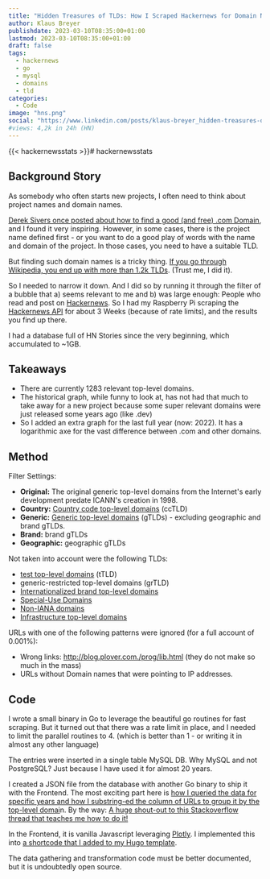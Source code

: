 ```yaml
---
title: "Hidden Treasures of TLDs: How I Scraped Hackernews for Domain Names"
author: Klaus Breyer
publishdate: 2023-03-10T08:35:00+01:00
lastmod: 2023-03-10T08:35:00+01:00
draft: false
tags:
  - hackernews
  - go
  - mysql
  - domains
  - tld
categories:
  - Code
image: "hns.png"
social: "https://www.linkedin.com/posts/klaus-breyer_hidden-treasures-of-tlds-how-i-scraped-hackernews-activity-7040995326916206592-m8R6"
#views: 4,2k in 24h (HN)
---
```


{{< hackernewsstats >}}# hackernewsstats

## Background Story

As somebody who often starts new projects, I often need to think about project names and domain names.

[Derek Sivers once posted about how to find a good (and free) .com Domain][1], and I found it very inspiring. However, in some cases, there is the project name defined first - or you want to do a good play of words with the name and domain of the project. In those cases, you need to have a suitable TLD.

But finding such domain names is a tricky thing. [If you go through Wikipedia, you end up with more than 1.2k TLDs][2]. (Trust me, I did it).

So I needed to narrow it down. And I did so by running it through the filter of a bubble that a) seems relevant to me and b) was large enough: People who read and post on [Hackernews][3]. So I had my Raspberry Pi scraping the [Hackernews API][4] for about 3 Weeks (because of rate limits), and the results you find up there.

I had a database full of HN Stories since the very beginning, which accumulated to ~1GB.

## Takeaways

- There are currently 1283 relevant top-level domains.
- The historical graph, while funny to look at, has not had that much to take away for a new project because some super relevant domains were just released some years ago (like .dev)
- So I added an extra graph for the last full year (now: 2022). It has a logarithmic axe for the vast difference between .com and other domains.

## Method

Filter Settings:

- **Original:** The original generic top-level domains from the Internet's early development predate ICANN's creation in 1998.
- **Country:** [Country code top-level domains][5] (ccTLD)
- **Generic:** [Generic top-level domains][6] (gTLDs) - excluding geographic and brand gTLDs.
- **Brand:** brand gTLDs
- **Geographic:** geographic gTLDs

Not taken into account were the following TLDs:

- [test top-level domains][7] (tTLD)
- generic-restricted top-level domains (grTLD)
- [Internationalized brand top-level domains][8]
- [Special-Use Domains][9]
- [Non-IANA domains][10]
- [Infrastructure top-level domains][11]

URLs with one of the following patterns were ignored (for a full account of 0.001%):

- Wrong links: <http://blog.plover.com./prog/lib.html> (they do not make so much in the mass)
- URLs without Domain names that were pointing to IP addresses.

## Code

I wrote a small binary in Go to leverage the beautiful go routines for fast scraping. But it turned out that there was a rate limit in place, and I needed to limit the parallel routines to 4. (which is better than 1 - or writing it in almost any other language)

The entries were inserted in a single table MySQL DB. Why MySQL and not PostgreSQL? Just because I have used it for almost 20 years.

I created a JSON file from the database with another Go binary to ship it with the Frontend. The most exciting part here is [how I queried the data for specific years and how I substring-ed the column of URLs to group it by the top-level domai][12]n. By the way: [A huge shout-out to this Stackoverflow thread that teaches me how to do it!][13]

In the Frontend, it is vanilla Javascript leveraging [Plotly][14]. I implemented this into [a shortcode that I added to my Hugo template][15].

The data gathering and transformation code must be better documented, but it is undoubtedly open source.

[1]: https://sive.rs/com
[2]: https://en.wikipedia.org/wiki/List_of_Internet_top-level_domains
[3]: https://news.ycombinator.com/
[4]: https://github.com/HackerNews/API
[5]: https://en.wikipedia.org/wiki/Country_code_top-level_domain
[6]: https://en.wikipedia.org/wiki/Generic_top-level_domain
[7]: https://en.wikipedia.org/wiki/.test
[8]: https://en.wikipedia.org/wiki/List_of_Internet_top-level_domains#Internationalized_brand_top-level_domains
[9]: https://en.wikipedia.org/wiki/List_of_Internet_top-level_domains#Special-Use_Domains
[10]: https://en.wikipedia.org/wiki/List_of_Internet_top-level_domains#Non-IANA_domains
[11]: https://en.wikipedia.org/wiki/List_of_Internet_top-level_domains#Infrastructure_top-level_domains
[12]: https://github.com/klausbreyer/hackernewsstats/blob/main/queries/count-years.sql
[13]: https://stackoverflow.com/questions/9280336/mysql-query-to-extract-domains-from-urls
[14]: https://github.com/plotly/plotly.js
[15]: https://github.com/klausbreyer/v01.io/blob/main/layouts/shortcodes/hackernewsstats.html
